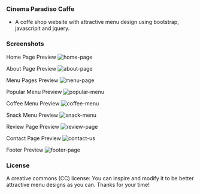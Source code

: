 ### Cinema Paradiso Caffe
  - A coffe shop website with attractive menu design using bootstrap, javascripit and jquery.


### Screenshots

  Home Page Preview
  ![home-page](https://user-images.githubusercontent.com/69867926/212614255-beaeb448-bd53-404c-8754-655589bbbafa.png)
  
  
  
  About Page Preview
  ![about-page](https://user-images.githubusercontent.com/69867926/212614335-96984903-44d7-4746-bd83-8dee51289b1d.png)
  
  

  Menu Pages Preview
  ![menu-page](https://user-images.githubusercontent.com/69867926/212614409-40e7898f-7d21-43c8-8537-406a2afc0d24.png)
  
  
  
  Popular Menu Preview
  ![popular-menu](https://user-images.githubusercontent.com/69867926/212614528-d1cbdac4-6929-479b-bc54-bc16a999c500.png)
  
  
  
  Coffee Menu Preview
  ![coffee-menu](https://user-images.githubusercontent.com/69867926/212614619-4f3a3083-31bb-445d-9254-c582f44eb2fb.png)
  
  
  
  Snack Menu Preview
  ![snack-menu](https://user-images.githubusercontent.com/69867926/212614693-47fca533-9422-4714-bc55-e76c3cac4d8c.png)
  
  

  Review Page Preview
  ![review-page](https://user-images.githubusercontent.com/69867926/212614795-f3d0e82f-516b-4416-99ac-3336cae0ed96.png)
  
  

  Contact Page Preview
  ![contact-us](https://user-images.githubusercontent.com/69867926/212614860-6cb2e613-99ed-41a4-a48a-4a08b0de0fb8.png)
  
  

  Footer Preview
  ![footer-page](https://user-images.githubusercontent.com/69867926/212614918-457a7d08-6293-4387-b976-8729654de3ab.png)
  
  


### License
   A creative commons (CC) license: You can inspire and modify it to be better attractive menu designs as you can.
  Thanks for your time!
  


